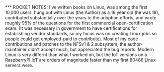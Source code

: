 *** ROCKET NOTES: 
I've written books on Linux, was among the first 10,000 users, hung out with Linus (the
Author) as a 16 year old (he was 19), contributed substantially over the years to the adoption 
efforts, and wrote roughly 95% of the questions for the first commercial open-certification exam. 
(It was necessary in government to have certifications for establishing vendor standards, so 
my focus was on creating Linux jobs so people could get employed-paid to contribute). Most of my code
contributions and patches to the NFSv1 & 2 subsystem, the author-maintainer didn't accept much, 
but appreciated the bug reports. Modern Linux is very differnt than what I worked on, but the IoT
versions on a RaspberryPI IoT are orders of magnitude faster than my first 80486 Linux servers were. 


